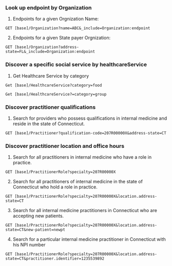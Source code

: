 ### Look up endpoint by Organization
1. Endpoints for a given Orgnization Name:
```
GET [base]/Organization?name=ABC&_include=Organization:endpoint
```

2. Endpoints for a given State payer Orgnization:
```
GET [base]/Organization?address-state=FL&_include=Organization:endpoint
```

### Discover a specific social service by healthcareService
1. Get Healthcare Service by category
```
Get [base]/HealthcareService?category=food
```
```
Get [base]/HealthcareService?=category=group
```

### Discover practitioner qualifications
1.  Search for providers who possess qualifications in internal medicine and reside in the state of Connecticut.
```
GET [base]/Practitioner?qualification-code=207R00000X&address-state=CT
```

### Discover practitioner location and office hours
1. Search for all practitioners in internal medicine who have a role in practice.
```
GET [base]/PractitionerRole?specialty=207R00000X
```
2. Search for all practitioners of internal medicine in the state of Connecticut who hold a role in practice.
```
GET [base]/PractitionerRole?specialty=207R00000X&location.address-state=CT
```

3. Search for all internal medicine practitioners in Connecticut who are accepting new patients.
```
GET [base]/PractitionerRole?specialty=207R00000X&location.address-state=CT&new-patient=newpt
```
4. Search for a particular internal medicine practitioner in Connecticut with his NPI number
```
GET [base]/PractitionerRole?specialty=207R00000X&location.address-state=CT&practitioner.identifier=1235539892
```